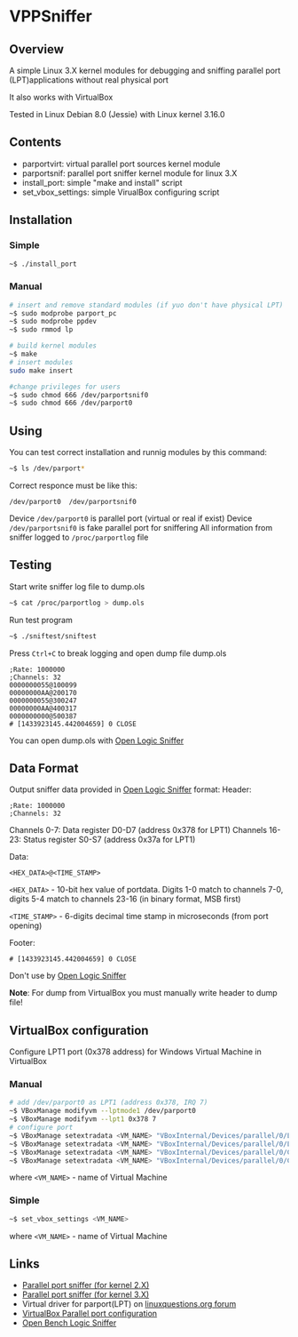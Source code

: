 # VPPSniffer

## Overview

A simple Linux 3.X kernel modules for debugging and sniffing parallel port (LPT)applications without real physical port

It also works with VirtualBox

Tested in Linux Debian 8.0 (Jessie) with Linux kernel 3.16.0

## Contents

- parportvirt: virtual parallel port sources kernel module
- parportsnif: parallel port sniffer kernel module for linux 3.X
- install_port: simple "make and install" script
- set_vbox_settings: simple VirualBox configuring script

## Installation

### Simple

```sh
~$ ./install_port
```

### Manual

```sh
# insert and remove standard modules (if yuo don't have physical LPT)
~$ sudo modprobe parport_pc
~$ sudo modprobe ppdev
~$ sudo rmmod lp

# build kernel modules
~$ make
# insert modules
sudo make insert

#change privileges for users
~$ sudo chmod 666 /dev/parportsnif0 
~$ sudo chmod 666 /dev/parport0
```

## Using
You can test correct installation and runnig modules by this command:
```sh
~$ ls /dev/parport*
```
Correct responce must be like this:
```
/dev/parport0  /dev/parportsnif0
```

Device `/dev/parport0` is parallel port (virtual or real if exist)
Device `/dev/parportsnif0` is fake parallel port for sniffering
All information from sniffer logged to `/proc/parportlog` file

## Testing

Start write sniffer log file to dump.ols
```sh
~$ cat /proc/parportlog > dump.ols
```

Run test program
```sh
~$ ./sniftest/sniftest
```

Press `Ctrl+C` to break logging and open dump file dump.ols
```
;Rate: 1000000
;Channels: 32
0000000055@100099
00000000AA@200170
0000000055@300247
00000000AA@400317
0000000000@500387
# [1433923145.442004659] 0 CLOSE
```
You can open dump.ols with [Open Logic Sniffer](http://dangerousprototypes.com/docs/Open_Bench_Logic_Sniffer)

## Data Format

Output sniffer data provided in [Open Logic Sniffer](http://dangerousprototypes.com/docs/Open_Bench_Logic_Sniffer) format:
Header:
```
;Rate: 1000000
;Channels: 32
```
Channels 0-7: Data register D0-D7 (address 0x378 for LPT1)
Channels 16-23: Status register S0-S7 (address 0x37a for LPT1)

Data:
```
<HEX_DATA>@<TIME_STAMP>
```

`<HEX_DATA>` - 10-bit hex value of portdata. Digits 1-0 match to channels 7-0, 
digits 5-4 match to channels 23-16 (in binary format, MSB first)

`<TIME_STAMP>` - 6-digits decimal time stamp in microseconds (from port opening)

Footer:
```
# [1433923145.442004659] 0 CLOSE
```

Don't use by [Open Logic Sniffer](http://dangerousprototypes.com/docs/Open_Bench_Logic_Sniffer)

**Note**: For dump from VirtualBox you must manually write header to dump file!

## VirtualBox configuration
Configure LPT1 port (0x378 address) for Windows Virtual Machine in VirtualBox

### Manual
```sh
# add /dev/parport0 as LPT1 (address 0x378, IRQ 7)
~$ VBoxManage modifyvm --lptmode1 /dev/parport0
~$ VBoxManage modifyvm --lpt1 0x378 7
# configure port
~$ VBoxManage setextradata <VM_NAME> "VBoxInternal/Devices/parallel/0/LUN#0/Config/DevicePath" /dev/parportsnif0
~$ VBoxManage setextradata <VM_NAME> "VBoxInternal/Devices/parallel/0/LUN#0/Driver" HostParallel
~$ VBoxManage setextradata <VM_NAME> "VBoxInternal/Devices/parallel/0/Config/IOBase" 0x378
~$ VBoxManage setextradata <VM_NAME> "VBoxInternal/Devices/parallel/0/Config/IRQ" 7
```
where `<VM_NAME>` - name of Virtual Machine
### Simple
```sh
~$ set_vbox_settings <VM_NAME>
```
where `<VM_NAME>` - name of Virtual Machine

## Links

- [Parallel port sniffer (for kernel 2.X)](http://www.alfersoft.com.ar/blog/2012/02/23/parallel-port-sniffer-for-linux/)
- [Parallel port sniffer (for kernel 3.X)](https://github.com/jwfang/eldd)
- Virtual driver for parport(LPT) on [linuxquestions.org forum](http://www.linuxquestions.org/questions/programming-9/virtual-driver-for-parport-lpt-809059/)
- [VirtualBox Parallel port configuration](http://blog.my1matrix.org/2013/04/parallel-port-on-virtualbox.html)
- [Open Bench Logic Sniffer](http://dangerousprototypes.com/docs/Open_Bench_Logic_Sniffer)
